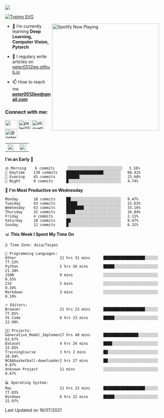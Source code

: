 ![](https://komarev.com/ghpvc/?username=peter0512lee&color=ff69b4)

[![Typing SVG](https://readme-typing-svg.herokuapp.com?color=F742BA&size=22&lines=Hi!+I'm+JYL)](https://git.io/typing-svg)

[<img src="https://spotify-now-playing.peter0512lee.vercel.app/api/spotify-playing" alt="Spotify Now Playing" width="350" align="right" />](https://open.spotify.com/user/21iyoswqgnkoe7peuesmqnhgy)

- 🌱 I’m currently learning **Deep Learning, Computer Vision, Pytorch**

- 📝 I regulary write articles on [peter0512lee.github.io](https://peter0512lee.github.io/)

- 📫 How to reach me **peter0512lee@gmail.com**

<h3 align="left">Connect with me:</h3>
<p align="left">
<a href="https://linkedin.com/in/jie-ying-li-b43a1416b" target="blank"><img align="center" src="https://raw.githubusercontent.com/rahuldkjain/github-profile-readme-generator/master/src/images/icons/Social/linked-in-alt.svg" height="30" width="40" /></a>
<a href="https://fb.com/peter0512lee" target="blank"><img align="center" src="https://raw.githubusercontent.com/rahuldkjain/github-profile-readme-generator/master/src/images/icons/Social/facebook.svg" alt="peter0512lee" height="30" width="40" /></a>
<a href="https://instagram.com/etiquette_ying" target="blank"><img align="center" src="https://raw.githubusercontent.com/rahuldkjain/github-profile-readme-generator/master/src/images/icons/Social/instagram.svg" alt="etiquette_ying" height="30" width="40" /></a>
<a href="https://medium.com/@peter0512lee" target="blank"><img align="center" src="https://raw.githubusercontent.com/rahuldkjain/github-profile-readme-generator/master/src/images/icons/Social/medium.svg" alt="@peter0512lee" height="30" width="40" /></a>
</p>

<table><tr><td valign="top" width="50%">

<img src="https://github-readme-stats.vercel.app/api?username=peter0512lee&hide_border=true&show_icons=true&locale=en" align="left" style="width: 100%" />

</td><td valign="top" width="50%">

<img src="https://github-readme-stats.vercel.app/api/top-langs?username=peter0512lee&hide_border=true&show_icons=true&locale=en&layout=compact" align="left" style="width: 100%" />

</td></tr></table>  

<!--START_SECTION:waka-->
**I'm an Early 🐤** 

```text
🌞 Morning    6 commits      ░░░░░░░░░░░░░░░░░░░░░░░░░   3.16% 
🌆 Daytime    130 commits    █████████████████░░░░░░░░   68.42% 
🌃 Evening    45 commits     ██████░░░░░░░░░░░░░░░░░░░   23.68% 
🌙 Night      9 commits      █░░░░░░░░░░░░░░░░░░░░░░░░   4.74%

```
📅 **I'm Most Productive on Wednesday** 

```text
Monday       18 commits     ██░░░░░░░░░░░░░░░░░░░░░░░   9.47% 
Tuesday      43 commits     █████░░░░░░░░░░░░░░░░░░░░   22.63% 
Wednesday    63 commits     ████████░░░░░░░░░░░░░░░░░   33.16% 
Thursday     32 commits     ████░░░░░░░░░░░░░░░░░░░░░   16.84% 
Friday       4 commits      ░░░░░░░░░░░░░░░░░░░░░░░░░   2.11% 
Saturday     18 commits     ██░░░░░░░░░░░░░░░░░░░░░░░   9.47% 
Sunday       12 commits     █░░░░░░░░░░░░░░░░░░░░░░░░   6.32%

```


📊 **This Week I Spent My Time On** 

```text
⌚︎ Time Zone: Asia/Taipei

💬 Programming Languages: 
Other                    21 hrs 31 mins      ███████████████████░░░░░░   77.53% 
Python                   5 hrs 56 mins       █████░░░░░░░░░░░░░░░░░░░░   21.38% 
JSON                     9 mins              ░░░░░░░░░░░░░░░░░░░░░░░░░   0.55% 
CSV                      5 mins              ░░░░░░░░░░░░░░░░░░░░░░░░░   0.34% 
Markdown                 3 mins              ░░░░░░░░░░░░░░░░░░░░░░░░░   0.19%

🔥 Editors: 
Browser                  21 hrs 23 mins      ███████████████████░░░░░░   77.01% 
VS Code                  6 hrs 23 mins       █████░░░░░░░░░░░░░░░░░░░░   22.99%

🐱‍💻 Projects: 
Generative_Model_Implemen17 hrs 40 mins      ████████████████░░░░░░░░░   63.67% 
Dataset                  4 hrs 24 mins       ████░░░░░░░░░░░░░░░░░░░░░   15.85% 
TrainingCourse           3 hrs 2 mins        ██░░░░░░░░░░░░░░░░░░░░░░░   10.94% 
NCAAbasketball-downloader2 hrs 27 mins       ██░░░░░░░░░░░░░░░░░░░░░░░   8.87% 
Unknown Project          11 mins             ░░░░░░░░░░░░░░░░░░░░░░░░░   0.67%

💻 Operating System: 
Mac                      21 hrs 23 mins      ███████████████████░░░░░░   77.03% 
Windows                  6 hrs 22 mins       █████░░░░░░░░░░░░░░░░░░░░   22.97%

```


 Last Updated on 16/07/2021
<!--END_SECTION:waka-->


<!--
**peter0512lee/peter0512lee** is a ✨ _special_ ✨ repository because its `README.md` (this file) appears on your GitHub profile.

